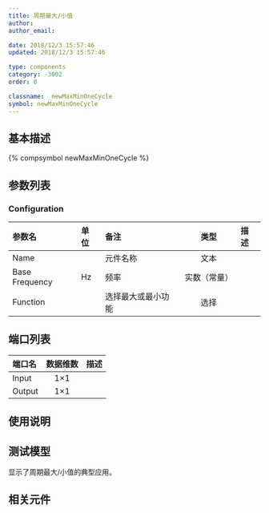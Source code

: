 ```yaml
---
title: 周期最大/小值
author: 
author_email:

date: 2018/12/3 15:57:46
updated: 2018/12/3 15:57:46

type: components
category: -3002
order: 0

classname: _newMaxMinOneCycle
symbol: newMaxMinOneCycle
---
```

## 基本描述
{% compsymbol newMaxMinOneCycle %}

## 参数列表
### Configuration
| 参数名 | 单位 | 备注 | 类型 | 描述 |
| :--- | :--- | :--- | :--: | :--- |
| Name |  | 元件名称 | 文本 |  |
| Base Frequency | Hz | 频率 | 实数（常量） |  |
| Function |  | 选择最大或最小功能 | 选择 |  |


## 端口列表

| 端口名 | 数据维数 | 描述 |
| :--- | :--:  | :--- |
| Input | 1×1 | |                   
| Output | 1×1 | |                   

## 使用说明


## 测试模型
[<test name>](<test link>)显示了周期最大/小值的典型应用。

## 相关元件


